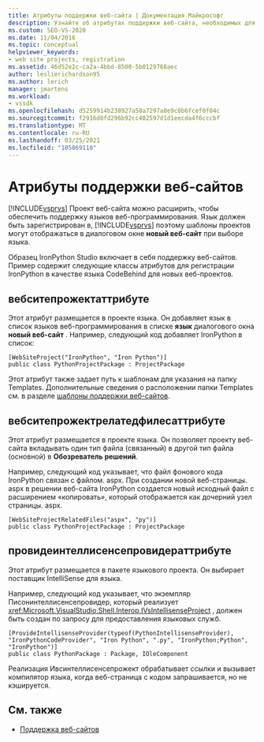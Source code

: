 ```yaml
---
title: Атрибуты поддержки веб-сайта | Документация Майкрософт
description: Узнайте об атрибутах поддержки веб-сайта, необходимых для расширения функциональных возможностей Visual Studio с помощью проектов веб-сайтов.
ms.custom: SEO-VS-2020
ms.date: 11/04/2016
ms.topic: conceptual
helpviewer_keywords:
- web site projects, registration
ms.assetid: 46d52e2c-ca2a-4bbd-8500-5b0129768aec
author: leslierichardson95
ms.author: lerich
manager: jmartens
ms.workload:
- vssdk
ms.openlocfilehash: d5259914b238927a58a7297a8e9c0b6fcef0f04c
ms.sourcegitcommit: f2916d8fd296b92cc402597d1d1eecda4f6cccbf
ms.translationtype: MT
ms.contentlocale: ru-RU
ms.lasthandoff: 03/25/2021
ms.locfileid: "105069110"
---
```

# <a name="web-site-support-attributes"></a>Атрибуты поддержки веб-сайтов
[!INCLUDE[vsprvs](../../code-quality/includes/vsprvs_md.md)] Проект веб-сайта можно расширить, чтобы обеспечить поддержку языков веб-программирования. Язык должен быть зарегистрирован в, [!INCLUDE[vsprvs](../../code-quality/includes/vsprvs_md.md)] поэтому шаблоны проектов могут отображаться в диалоговом окне **новый веб-сайт** при выборе языка.

Образец IronPython Studio включает в себя поддержку веб-сайтов. Пример содержит следующие классы атрибутов для регистрации IronPython в качестве языка CodeBehind для новых веб-проектов.

## <a name="websiteprojectattribute"></a>вебситепрожектаттрибуте
 Этот атрибут размещается в проекте языка. Он добавляет язык в список языков веб-программирования в списке **язык** диалогового окна **новый веб-сайт** . Например, следующий код добавляет IronPython в список:

```
[WebSiteProject("IronPython", "Iron Python")]
public class PythonProjectPackage : ProjectPackage
```

 Этот атрибут также задает путь к шаблонам для указания на папку Templates. Дополнительные сведения о расположении папки Templates см. в разделе [шаблоны поддержки веб-сайтов](../../extensibility/internals/web-site-support-templates.md).

## <a name="websiteprojectrelatedfilesattribute"></a>вебситепрожектрелатедфилесаттрибуте
 Этот атрибут размещается в проекте языка. Он позволяет проекту веб-сайта вкладывать один тип файла (связанный) в другой тип файла (основной) в **Обозреватель решений**.

 Например, следующий код указывает, что файл фонового кода IronPython связан с файлом. aspx. При создании новой веб-страницы. aspx в решении веб-сайта IronPython создается новый исходный файл с расширением «копировать», который отображается как дочерний узел страницы. aspx.

```
[WebSiteProjectRelatedFiles("aspx", "py")]
public class PythonProjectPackage : ProjectPackage
```

## <a name="provideintellisenseproviderattribute"></a>провидеинтеллисенсепровидераттрибуте
 Этот атрибут размещается в пакете языкового проекта. Он выбирает поставщик IntelliSense для языка.

 Например, следующий код указывает, что экземпляр Писонинтеллисенсепровидер, который реализует <xref:Microsoft.VisualStudio.Shell.Interop.IVsIntellisenseProject> , должен быть создан по запросу для предоставления языковых служб.

```
[ProvideIntellisenseProvider(typeof(PythonIntellisenseProvider), "IronPythonCodeProvider", "Iron Python", ".py", "IronPython;Python", "IronPython")]
public class PythonPackage : Package, IOleComponent
```

 Реализация Ивсинтеллисенсепрожект обрабатывает ссылки и вызывает компилятор языка, когда веб-страница с кодом запрашивается, но не кэшируется.

## <a name="see-also"></a>См. также
- [Поддержка веб-сайтов](../../extensibility/internals/web-site-support.md)
